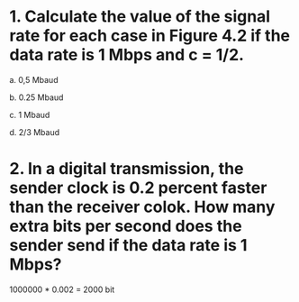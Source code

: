 # 1. Calculate the value of the signal rate for each case in Figure 4.2 if the data rate is 1 Mbps and c = 1/2.
a. 0,5 Mbaud

b. 0.25 Mbaud

c. 1 Mbaud

d. 2/3 Mbaud

# 2. In a digital transmission, the sender clock is 0.2 percent faster than the receiver colok. How many extra bits per second does the sender send if the data rate is 1 Mbps?
1000000 * 0.002 = 2000 bit

